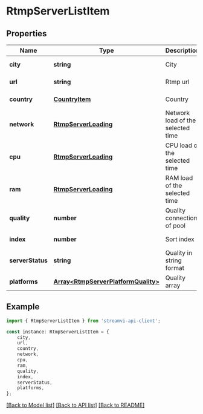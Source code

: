 # RtmpServerListItem


## Properties

Name | Type | Description | Notes
------------ | ------------- | ------------- | -------------
**city** | **string** | City | [default to undefined]
**url** | **string** | Rtmp url | [default to undefined]
**country** | [**CountryItem**](CountryItem.md) | Country | [default to undefined]
**network** | [**RtmpServerLoading**](RtmpServerLoading.md) | Network load of the selected time | [default to undefined]
**cpu** | [**RtmpServerLoading**](RtmpServerLoading.md) | CPU load of the selected time | [default to undefined]
**ram** | [**RtmpServerLoading**](RtmpServerLoading.md) | RAM load of the selected time | [default to undefined]
**quality** | **number** | Quality connection of pool | [default to undefined]
**index** | **number** | Sort index | [default to undefined]
**serverStatus** | **string** | Quality in string format | [default to undefined]
**platforms** | [**Array&lt;RtmpServerPlatformQuality&gt;**](RtmpServerPlatformQuality.md) | Quality array | [default to undefined]

## Example

```typescript
import { RtmpServerListItem } from 'streamvi-api-client';

const instance: RtmpServerListItem = {
    city,
    url,
    country,
    network,
    cpu,
    ram,
    quality,
    index,
    serverStatus,
    platforms,
};
```

[[Back to Model list]](../README.md#documentation-for-models) [[Back to API list]](../README.md#documentation-for-api-endpoints) [[Back to README]](../README.md)
